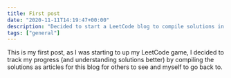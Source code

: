 ```yaml
---
title: First post
date: "2020-11-11T14:19:47+00:00"
description: "Decided to start a LeetCode blog to compile solutions in one place."
tags: ["general"]
---
```


This is my first post, as I was starting to up my LeetCode game, I decided to track my progress (and understanding solutions better) by compiling the solutions as articles for this blog for others to see and myself to go back to.
